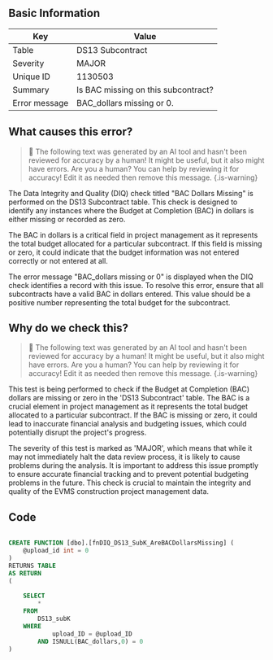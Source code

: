## Basic Information
| Key         | Value          |
|-------------|----------------|
| Table       | DS13 Subcontract |
| Severity    | MAJOR |
| Unique ID   | 1130503   |
| Summary     | Is BAC missing on this subcontract? |
| Error message | BAC_dollars missing or 0. |

## What causes this error?

> :robot: The following text was generated by an AI tool and hasn't been reviewed for accuracy by a human! It might be useful, but it also might have errors. Are you a human? You can help by reviewing it for accuracy! Edit it as needed then remove this message.
{.is-warning}

The Data Integrity and Quality (DIQ) check titled "BAC Dollars Missing" is performed on the DS13 Subcontract table. This check is designed to identify any instances where the Budget at Completion (BAC) in dollars is either missing or recorded as zero.

The BAC in dollars is a critical field in project management as it represents the total budget allocated for a particular subcontract. If this field is missing or zero, it could indicate that the budget information was not entered correctly or not entered at all.

The error message "BAC_dollars missing or 0" is displayed when the DIQ check identifies a record with this issue. To resolve this error, ensure that all subcontracts have a valid BAC in dollars entered. This value should be a positive number representing the total budget for the subcontract.
## Why do we check this?

> :robot: The following text was generated by an AI tool and hasn't been reviewed for accuracy by a human! It might be useful, but it also might have errors. Are you a human? You can help by reviewing it for accuracy! Edit it as needed then remove this message.
{.is-warning}

This test is being performed to check if the Budget at Completion (BAC) dollars are missing or zero in the 'DS13 Subcontract' table. The BAC is a crucial element in project management as it represents the total budget allocated to a particular subcontract. If the BAC is missing or zero, it could lead to inaccurate financial analysis and budgeting issues, which could potentially disrupt the project's progress.

The severity of this test is marked as 'MAJOR', which means that while it may not immediately halt the data review process, it is likely to cause problems during the analysis. It is important to address this issue promptly to ensure accurate financial tracking and to prevent potential budgeting problems in the future. This check is crucial to maintain the integrity and quality of the EVMS construction project management data.
## Code

```sql

CREATE FUNCTION [dbo].[fnDIQ_DS13_SubK_AreBACDollarsMissing] (
	@upload_id int = 0
)
RETURNS TABLE
AS RETURN
(
	
	SELECT
		*
	FROM 
		DS13_subK
	WHERE 
			upload_ID = @upload_ID 
		AND ISNULL(BAC_dollars,0) = 0
)
```
